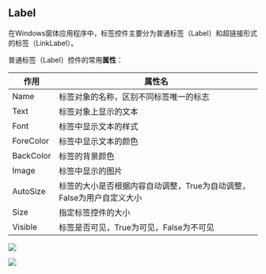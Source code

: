 ## **Label**

在Windows窗体应用程序中，标签控件主要分为普通标签（Label）和超链接形式的标签（LinkLabel）。

普通标签（Label）控件的常用**属性**：

| 作用      | 属性名                                                       |
| --------- | ------------------------------------------------------------ |
| Name      | 标签对象的名称，区别不同标签唯一的标志                       |
| Text      | 标签对象上显示的文本                                         |
| Font      | 标签中显示文本的样式                                         |
| ForeColor | 标签中显示文本的颜色                                         |
| BackColor | 标签的背景颜色                                               |
| Image     | 标签中显示的图片                                             |
| AutoSize  | 标签的大小是否根据内容自动调整，True为自动调整，False为用户自定义大小 |
| Size      | 指定标签控件的大小                                           |
| Visible   | 标签是否可见，True为可见，False为不可见                      |

![](E:\NET\WinForm-application\Images\Label属性00.png)



![](E:\NET\WinForm-application\Images\Label属性01.png)

